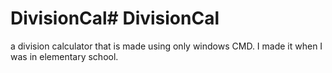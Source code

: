 # DivisionCal# DivisionCal
a division calculator that is made using only windows CMD. I made it when I was in elementary school.
